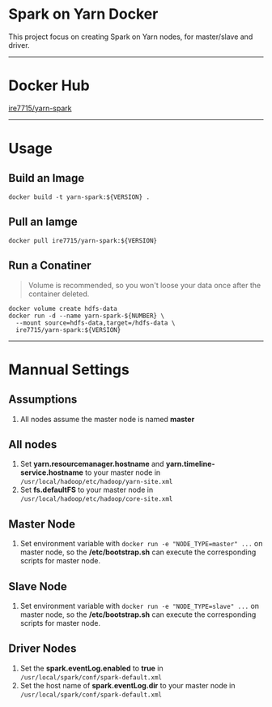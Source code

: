 # Spark on Yarn Docker
This project focus on creating Spark on Yarn nodes, for master/slave and driver.

----
# Docker Hub
[ire7715/yarn-spark](https://hub.docker.com/r/ire7715/yarn-spark/)

----
# Usage
## Build an Image
`docker build -t yarn-spark:${VERSION} .`
## Pull an Iamge
`docker pull ire7715/yarn-spark:${VERSION}`
## Run a Conatiner
> Volume is recommended, so you won't loose your data once after the container deleted.
````
docker volume create hdfs-data
docker run -d --name yarn-spark-${NUMBER} \
  --mount source=hdfs-data,target=/hdfs-data \
  ire7715/yarn-spark:${VERSION}
````

----
# Mannual Settings
## Assumptions
1. All nodes assume the master node is named **master**

## All nodes
1. Set **yarn.resourcemanager.hostname** and **yarn.timeline-service.hostname** to your master node in  `/usr/local/hadoop/etc/hadoop/yarn-site.xml`
2. Set **fs.defaultFS** to your master node in `/usr/local/hadoop/etc/hadoop/core-site.xml`

## Master Node
1. Set environment variable with `docker run -e "NODE_TYPE=master" ...` on master node, so the **/etc/bootstrap.sh** can execute the corresponding scripts for master node.

## Slave Node
1. Set environment variable with `docker run -e "NODE_TYPE=slave" ...` on master node, so the **/etc/bootstrap.sh** can execute the corresponding scripts for master node.

## Driver Nodes
1. Set the **spark.eventLog.enabled** to **true** in `/usr/local/spark/conf/spark-default.xml`
2. Set the host name of **spark.eventLog.dir** to your master node in `/usr/local/spark/conf/spark-default.xml`
